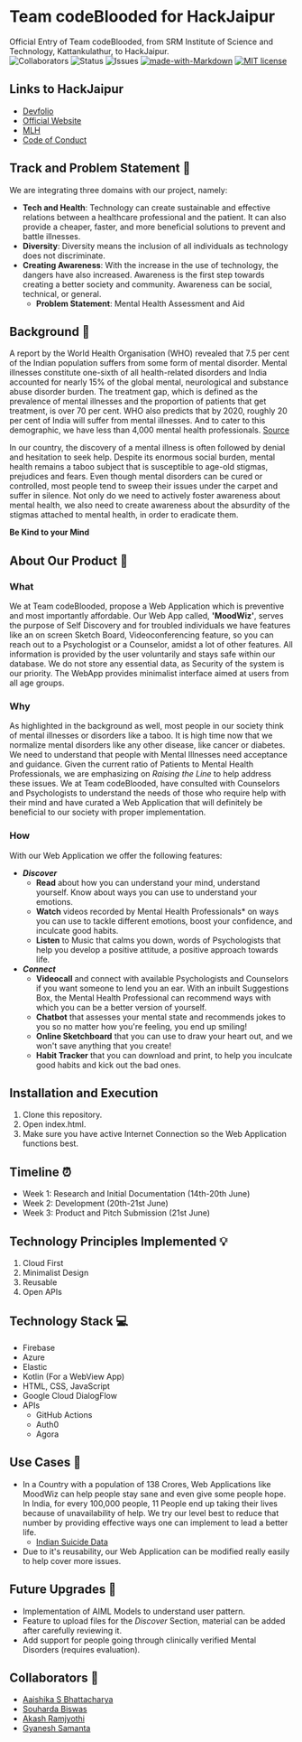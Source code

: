 # Team codeBlooded for HackJaipur

Official Entry of Team codeBlooded, from SRM Institute of Science and Technology, Kattankulathur, to HackJaipur. <br>
![Collaborators](https://img.shields.io/badge/collaborators-4-red)
![Status](https://img.shields.io/badge/status-under_development-yellow)
![Issues](https://img.shields.io/badge/issues-0-blue)
[![made-with-Markdown](https://img.shields.io/badge/Made%20with-Markdown-1f425f.svg)](http://commonmark.org)
[![MIT license](https://img.shields.io/badge/License-MIT-blue.svg)](https://lbesson.mit-license.org/)

## Links to HackJaipur

- [Devfolio](https://devfolio.co/hackjaipur/)
- [Official Website](https://www.hackjaipur.com/)
- [MLH](https://mlh.hackjaipur.com/)
- [Code of Conduct](https://static.mlh.io/docs/mlh-code-of-conduct.pdf?fbclid=IwAR2vbP-bruJ_ZyL9D0bamJ-15OxadEtm0tv4l1EYBBkNnJ5-6XoUe0Zd2ZE)


## Track and Problem Statement 🚧

We are integrating three domains with our project, namely:

- **Tech and Health**: Technology can create sustainable and effective relations between a healthcare professional and the patient. It can also provide a cheaper, faster, and more beneficial solutions to prevent and battle illnesses.
- **Diversity**: Diversity means the inclusion of all individuals as technology does not discriminate.
- **Creating Awareness**: With the increase in the use of technology, the dangers have also increased. Awareness is the first step towards creating a better society and community. Awareness can be social, technical, or general.
  - **Problem Statement**: Mental Health Assessment and Aid

## Background 📖

A report by the World Health Organisation (WHO) revealed that 7.5 per cent of the Indian population suffers from some form of mental disorder. Mental illnesses constitute one-sixth of all health-related disorders and India accounted for nearly 15% of the global mental, neurological and substance abuse disorder burden. The treatment gap, which is defined as the prevalence of mental illnesses and the proportion of patients that get treatment, is over 70 per cent. WHO also predicts that by 2020, roughly 20 per cent of India will suffer from mental illnesses. And to cater to this demographic, we have less than 4,000 mental health professionals.
[Source](https://economictimes.indiatimes.com/magazines/panache/mental-health-in-india-7-5-of-country-affected-less-than-4000-experts-available/articleshow/71500130.cms?utm_source=contentofinterest&utm_medium=text&utm_campaign=cppst)

In our country, the discovery of a mental illness is often followed by denial and hesitation to seek help. Despite its enormous social burden, mental health remains a taboo subject that is susceptible to age-old stigmas, prejudices and fears. Even though mental disorders can be cured or controlled, most people tend to sweep their issues under the carpet and suffer in silence. Not only do we need to actively foster awareness about mental health, we also need to create awareness about the absurdity of the stigmas attached to mental health, in order to eradicate them.

**Be Kind to your Mind**

## About Our Product 🔧
### What
We at Team codeBlooded, propose a Web Application which is preventive and most importantly affordable. Our Web App called, **'MoodWiz'**, serves the purpose of Self Discovery and for troubled individuals we have features like an on screen Sketch Board, Videoconferencing feature, so you can reach out to a Psychologist or a Counselor, amidst a lot of other features. All information is provided by the user voluntarily and stays safe within our database. We do not store any essential data, as Security of the system is our priority. The WebApp provides minimalist interface aimed at users from all age groups.

### Why
As highlighted in the background as well, most people in our society think of mental illnesses or disorders like a taboo. It is high time now that we normalize mental disorders like any other disease, like cancer or diabetes. We need to understand that people with Mental Illnesses need acceptance and guidance. Given the current ratio of Patients to Mental Health Professionals, we are emphasizing on *Raising the Line* to help address these issues. We at Team codeBlooded, have consulted with Counselors and Psychologists to understand the needs of those who require help with their mind and have curated a Web Application that will definitely be beneficial to our society with proper implementation.

### How
With our Web Application we offer the following features:

- ***Discover***
  - **Read** about how you can understand your mind, understand yourself. Know about ways you can use to understand your emotions.
  - **Watch** videos recorded by Mental Health Professionals* on ways you can use to tackle different emotions, boost your confidence, and inculcate good habits.
  - **Listen** to Music that calms you down, words of Psychologists that help you develop a positive attitude, a positive approach towards life.
- ***Connect***
  - **Videocall** and connect with available Psychologists and Counselors if you want someone to lend you an ear. With an inbuilt Suggestions Box, the Mental Health Professional can recommend ways with which you can be a better version of yourself.
  - **Chatbot** that assesses your mental state and recommends jokes to you so no matter how you're feeling, you end up smiling!
  - **Online Sketchboard** that you can use to draw your heart out, and we won't save anything that you create!
  - **Habit Tracker** that you can download and print, to help you inculcate good habits and kick out the bad ones.

## Installation and Execution

1. Clone this repository.
2. Open index.html.
3. Make sure you have active Internet Connection so the Web Application functions best.

## Timeline ⏰

- Week 1: Research and Initial Documentation (14th-20th June)
- Week 2: Development (20th-21st June)
- Week 3: Product and Pitch Submission (21st June)

## Technology Principles Implemented 💡

1. Cloud First
2. Minimalist Design
3. Reusable
4. Open APIs

## Technology Stack 💻

- Firebase
- Azure
- Elastic
- Kotlin (For a WebView App)
- HTML, CSS, JavaScript
- Google Cloud DialogFlow
- APIs
  - GitHub Actions
  - Auth0
  - Agora

## Use Cases 🤝

- In a Country with a population of 138 Crores, Web Applications like MoodWiz can help people stay sane and even give some people hope. In India, for every 100,000 people, 11 People end up taking their lives because of unavailability of help. We try our level best to reduce that number by providing effective ways one can implement to lead a better life.
  - [Indian Suicide Data](https://www.ncbi.nlm.nih.gov/pmc/articles/PMC6902359/)
- Due to it's reusability, our Web Application can be modified really easily to help cover more issues.

## Future Upgrades 👀

- Implementation of AIML Models to understand user pattern.
- Feature to upload files for the *Discover* Section, material can be added after carefully reviewing it.
- Add support for people going through clinically verified Mental Disorders (requires evaluation).

## Collaborators 🤖

- [Aaishika S Bhattacharya](https://www.github.com/aaishikasb)
- [Souharda Biswas](https://www.github.com/TheSouharda)
- [Akash Ramjyothi](https://www.github.com/akash-ramjyothi)
- [Gyanesh Samanta](https://www.github.com/Gyanesh-Samanta-123)

